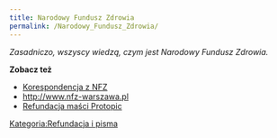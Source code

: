 ```yaml
---
title: Narodowy Fundusz Zdrowia
permalink: /Narodowy_Fundusz_Zdrowia/
---
```


*Zasadniczo, wszyscy wiedzą, czym jest Narodowy Fundusz Zdrowia.*

**Zobacz też**

-   [Korespondencja z NFZ](/Korespondencja_z_NFZ "wikilink")
-   <http://www.nfz-warszawa.pl>
-   [Refundacja maści Protopic](/Refundacja_maści_Protopic "wikilink")

[Kategoria:Refundacja i pisma](/Kategoria:Refundacja_i_pisma "wikilink")